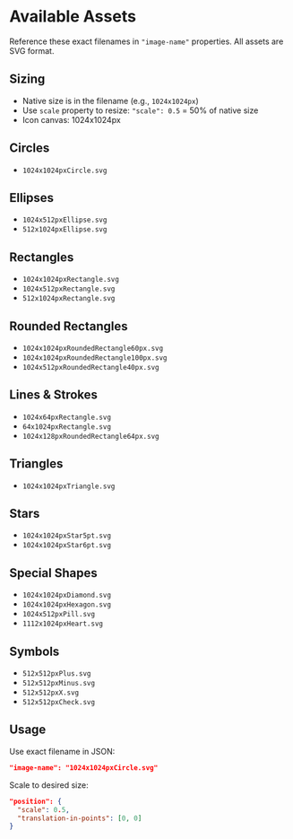 # Available Assets

Reference these exact filenames in `"image-name"` properties. All assets are SVG format.

## Sizing
- Native size is in the filename (e.g., `1024x1024px`)
- Use `scale` property to resize: `"scale": 0.5` = 50% of native size
- Icon canvas: 1024x1024px

## Circles
- `1024x1024pxCircle.svg`

## Ellipses
- `1024x512pxEllipse.svg`
- `512x1024pxEllipse.svg`

## Rectangles
- `1024x1024pxRectangle.svg`
- `1024x512pxRectangle.svg`
- `512x1024pxRectangle.svg`

## Rounded Rectangles
- `1024x1024pxRoundedRectangle60px.svg`
- `1024x1024pxRoundedRectangle100px.svg`
- `1024x512pxRoundedRectangle40px.svg`

## Lines & Strokes
- `1024x64pxRectangle.svg`
- `64x1024pxRectangle.svg`
- `1024x128pxRoundedRectangle64px.svg`

## Triangles
- `1024x1024pxTriangle.svg`

## Stars
- `1024x1024pxStar5pt.svg`
- `1024x1024pxStar6pt.svg`

## Special Shapes
- `1024x1024pxDiamond.svg`
- `1024x1024pxHexagon.svg`
- `1024x512pxPill.svg`
- `1112x1024pxHeart.svg`

## Symbols
- `512x512pxPlus.svg`
- `512x512pxMinus.svg`
- `512x512pxX.svg`
- `512x512pxCheck.svg`

## Usage

Use exact filename in JSON:
```json
"image-name": "1024x1024pxCircle.svg"
```

Scale to desired size:
```json
"position": {
  "scale": 0.5,
  "translation-in-points": [0, 0]
}
```